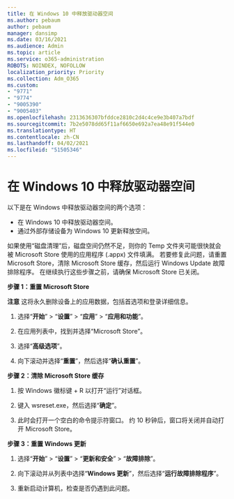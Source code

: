 ```yaml
---
title: 在 Windows 10 中释放驱动器空间
ms.author: pebaum
author: pebaum
manager: dansimp
ms.date: 03/16/2021
ms.audience: Admin
ms.topic: article
ms.service: o365-administration
ROBOTS: NOINDEX, NOFOLLOW
localization_priority: Priority
ms.collection: Adm_O365
ms.custom:
- "9771"
- "9774"
- "9005390"
- "9005403"
ms.openlocfilehash: 2313636307bfddce2810c2d4c4ce9e3b407a7bdf
ms.sourcegitcommit: 7b2e5078dd65f11af6650e692a7ea48e91f544e0
ms.translationtype: HT
ms.contentlocale: zh-CN
ms.lasthandoff: 04/02/2021
ms.locfileid: "51505346"
---
```

# <a name="free-up-drive-space-in-windows-10"></a>在 Windows 10 中释放驱动器空间

以下是在 Windows 中释放驱动器空间的两个选项：

- 在 Windows 10 中释放驱动器空间。
- 通过外部存储设备为 Windows 10 更新释放空间。

如果使用“磁盘清理”后，磁盘空间仍然不足，则你的 Temp 文件夹可能很快就会被 Microsoft Store 使用的应用程序 (.appx) 文件填满。 若要修复此问题，请重置 Microsoft Store，清除 Microsoft Store 缓存，然后运行 Windows Update 故障排除程序。 在继续执行这些步骤之前，请确保 Microsoft Store 已关闭。

**步骤 1：重置 Microsoft Store**

**注意** 这将永久删除设备上的应用数据，包括首选项和登录详细信息。

1. 选择“**开始**” > “**设置**” > “**应用**” > “**应用和功能**”。

1. 在应用列表中，找到并选择“Microsoft Store”。

1. 选择“**高级选项**”。

1. 向下滚动并选择“**重置**”，然后选择“**确认重置**”。

**步骤 2：清除 Microsoft Store 缓存**

1. 按 Windows 徽标键 + R 以打开“运行”对话框。

1. 键入 wsreset.exe，然后选择“**确定**”。

1. 此时会打开一个空白的命令提示符窗口。 约 10 秒钟后，窗口将关闭并自动打开 Microsoft Store。

**步骤 3：重置 Windows 更新**

1. 选择“**开始**” > “**设置**” > “**更新和安全**” > “**故障排除**”。

1. 向下滚动并从列表中选择“**Windows 更新**”，然后选择“**运行故障排除程序**”。

1. 重新启动计算机，检查是否仍遇到此问题。

